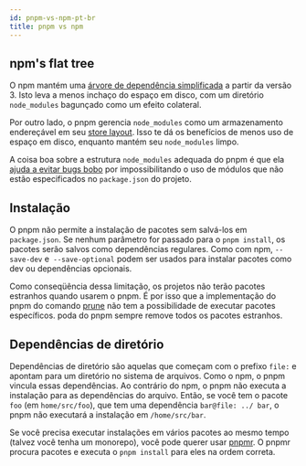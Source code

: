 ```yaml
---
id: pnpm-vs-npm-pt-br
title: pnpm vs npm
---
```


## npm's flat tree

O npm mantém uma [árvore de dependência simplificada](https://github.com/npm/npm/issues/6912) a partir da versão 3.
Isto leva a menos inchaço do espaço em disco, com um diretório `node_modules` bagunçado como um efeito colateral.

Por outro lado, o pnpm gerencia `node_modules` como um armazenamento endereçável em seu [store layout](about-the-package-store.md).
Isso te dá os benefícios de menos uso de espaço em disco, enquanto mantém seu `node_modules` limpo.

A coisa boa sobre a estrutura `node_modules` adequada do pnpm é que ela [ajuda a evitar bugs bobo](https://www.kochan.io/nodejs/pnpms-strictness-helps-to-avoid-silly-bugs.html) por impossibilitando o uso de módulos
que não estão especificados no `package.json` do projeto.

## Instalação

O pnpm não permite a instalação de pacotes sem salvá-los em `package.json`.
Se nenhum parâmetro for passado para o `pnpm install`, os pacotes serão salvos como dependências regulares.
Como com npm, `--save-dev` e` --save-optional` podem ser usados ​​para instalar pacotes como dev ou dependências opcionais.

Como conseqüência dessa limitação, os projetos não terão pacotes estranhos quando usarem o pnpm.
É por isso que a implementação do pnpm do comando [prune](https://docs.npmjs.com/cli/prune) não
tem a possibilidade de executar pacotes específicos. poda do pnpm sempre remove todos os pacotes estranhos.

## Dependências de diretório

Dependências de diretório são aquelas que começam com o prefixo `file:` e apontam para um diretório no sistema de arquivos.
Como o npm, o pnpm vincula essas dependências. Ao contrário do npm, o pnpm não executa a instalação para as dependências do arquivo.
Então, se você tem o pacote `foo` (em `home/src/foo`), que tem uma dependência `bar@file: ../ bar`, o pnpm não executará a instalação em `/home/src/bar`.

Se você precisa executar instalações em vários pacotes ao mesmo tempo (talvez você tenha um monorepo), você pode querer usar [pnpmr](https://github.com/pnpm/pnpmr). O pnpmr procura pacotes e executa o `pnpm install` para eles na ordem correta.
